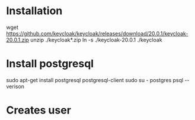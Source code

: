 # Installation

wget https://github.com/keycloak/keycloak/releases/download/20.0.1/keycloak-20.0.1.zip
unzip ./keycloak*.zip
ln -s ./keycloak-20.0.1 ./keycloak


# Install postgresql

sudo apt-get install postgresql postgresql-client
sudo su - postgres
psql --verison

# Creates user


